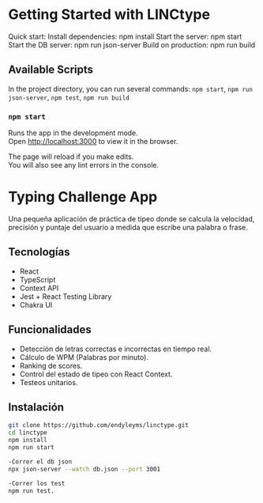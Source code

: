 # Getting Started with LINCtype

Quick start:
Install dependencies: npm install
Start the server: npm start
Start the DB server: npm run json-server
Build on production: npm run build

## Available Scripts

In the project directory, you can run several commands: `npm start`, `npm run json-server`, `npm test`, `npm run build`

### `npm start`

Runs the app in the development mode.\
Open [http://localhost:3000](http://localhost:3000) to view it in the browser.

The page will reload if you make edits.\
You will also see any lint errors in the console.
# Typing Challenge App

Una pequeña aplicación de práctica de tipeo donde se calcula la velocidad, precisión y puntaje del usuario a medida que escribe una palabra o frase.

##  Tecnologías

- React
- TypeScript
- Context API
- Jest + React Testing Library
- Chakra UI

## Funcionalidades

- Detección de letras correctas e incorrectas en tiempo real.
- Cálculo de WPM (Palabras por minuto).
- Ranking de scores.
- Control del estado de tipeo con React Context.
- Testeos unitarios.

## Instalación

```bash
git clone https://github.com/endyleyms/linctype.git
cd linctype
npm install
npm run start

-Correr el db json
npx json-server --watch db.json --port 3001

-Correr los test
npm run test.
